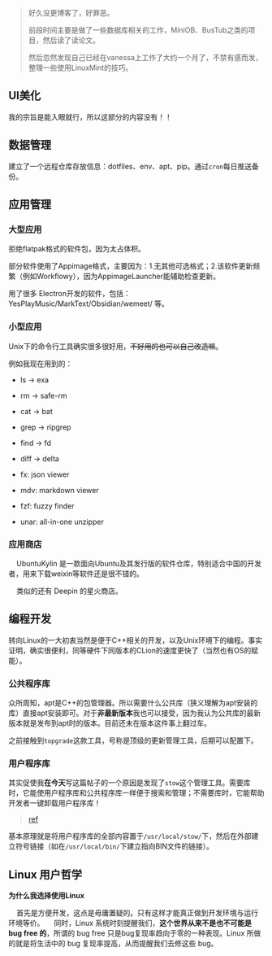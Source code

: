 > 好久没更博客了，好罪恶。
> 
> 前段时间主要是做了一些数据库相关的工作，MiniOB、BusTub之类的项目，然后读了读论文。
> 
> 然后忽然发现自己已经在vanessa上工作了大约一个月了，不禁有感而发，整理一些使用LinuxMint的技巧。

## UI美化

  我的宗旨是能入眼就行，所以这部分的内容没有！！

## 数据管理

  建立了一个远程仓库存放信息：dotfiles、env、apt、pip。通过`cron`每日推送备份。

## 应用管理

### 大型应用

  拒绝flatpak格式的软件包，因为太占体积。

  部分软件使用了Appimage格式，主要因为：1.无其他可选格式；2.该软件更新频繁（例如Workflowy），因为AppimageLauncher能辅助检查更新。

  用了很多 Electron开发的软件，包括：YesPlayMusic/MarkText/Obsidian/wemeet/ 等。

### 小型应用

  Unix下的命令行工具确实很多很好用，~~不好用的也可以自己改造嘛~~。

  例如我现在用到的：

- ls -> exa

- rm -> safe-rm

- cat -> bat

- grep -> ripgrep

- find -> fd

- diff -> delta

- fx: json viewer

- mdv: markdown viewer

- fzf: fuzzy finder

- unar: all-in-one unzipper

### 应用商店

    UbuntuKylin 是一款面向Ubuntu及其发行版的软件仓库，特别适合中国的开发者，用来下载weixin等软件还是很不错的。

    类似的还有 Deepin 的星火商店。

## 编程开发

  转向Linux的一大初衷当然是便于C++相关的开发，以及Unix环境下的编程。事实证明，确实很便利，同等硬件下同版本的CLion的速度更快了（当然也有OS的赋能）。

### 公共程序库

  众所周知，apt是C++的包管理器。所以需要什么公共库（狭义理解为apt安装的库）直接apt安装即可。对于**非最新版本**我也可以接受，因为我认为公共库的最新版本就是发布到apt时的版本。目前还未在版本这件事上翻过车。

  之前接触到`topgrade`这款工具，号称是顶级的更新管理工具，后期可以配置下。

### 用户程序库

  其实促使我**在今天**写这篇帖子的一个原因是发现了`stow`这个管理工具。需要库时，它能使用户程序库和公共程序库一样便于搜索和管理；不需要库时，它能帮助开发者一键卸载用户程序库！

> [ref](https://sarcasm.github.io/notes/tools/stow.html)

  基本原理就是将用户程序库的全部内容置于`/usr/local/stow/`下，然后在外部建立符号链接（如在`/usr/local/bin/`下建立指向BIN文件的链接）。

## Linux 用户哲学

**为什么我选择使用Linux**

    首先是方便开发，这点是毋庸置疑的。只有这样才能真正做到开发环境与运行环境等价。
    同时，Linux 系统时刻提醒我们，**这个世界从来不是也不可能是 bug free 的**，所谓的 bug free 只是bug复现率趋向于零的一种表现。Linux 所做的就是将生活中的 bug 复现率提高，从而提醒我们去修这些 bug。
